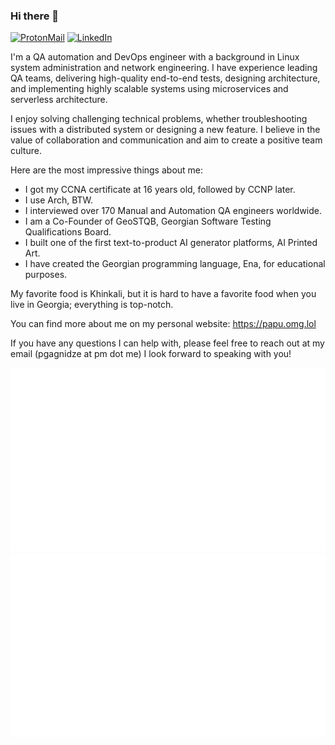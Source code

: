 ### Hi there 👋

[![ProtonMail](https://img.shields.io/badge/ProtonMail-8B89CC?style=flat-square&logo=protonmail&logoColor=white)](mailto:pgagnidze@pm.me)
[![LinkedIn](https://img.shields.io/badge/LinkedIn-0077B5?style=flat-square&logo=linkedin&logoColor=white)](https://linkedin.com/in/papuna-gagnidze/)

I'm a QA automation and DevOps engineer with a background in Linux system administration and network engineering. I have experience leading QA teams, delivering high-quality end-to-end tests, designing architecture, and implementing highly scalable systems using microservices and serverless architecture.

I enjoy solving challenging technical problems, whether troubleshooting issues with a distributed system or designing a new feature. I believe in the value of collaboration and communication and aim to create a positive team culture.

Here are the most impressive things about me:
- I got my CCNA certificate at 16 years old, followed by CCNP later.
- I use Arch, BTW.
- I interviewed over 170 Manual and Automation QA engineers worldwide.
- I am a Co-Founder of GeoSTQB, Georgian Software Testing Qualifications Board.
- I built one of the first text-to-product AI generator platforms, AI Printed Art.
- I have created the Georgian programming language, Ena, for educational purposes.

My favorite food is Khinkali, but it is hard to have a favorite food when you live in Georgia; everything is top-notch.

You can find more about me on my personal website: https://papu.omg.lol

If you have any questions I can help with, please feel free to reach out at my email (pgagnidze at pm dot me) I look forward to speaking with you!

[![GitHub Statistics](https://raw.githubusercontent.com/pgagnidze/github-stats-transparent/output/generated/overview.svg)](https://github.com/pgagnidze)
[![GitHub Top Languages](https://raw.githubusercontent.com/pgagnidze/github-stats-transparent/output/generated/languages.svg)](https://github.com/pgagnidze)

